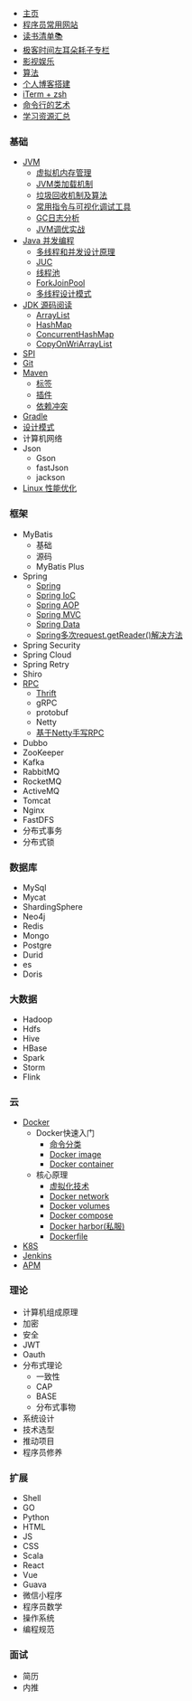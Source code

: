 * [主页](/)
* [程序员常用网站](pages/head/website)
* [读书清单📚](pages/book)
* [极客时间左耳朵耗子专栏](pages/head/list)
* [影视娱乐](pages/head/video)
* [算法](pages/head/algorithm)
* [个人博客搭建](pages/head/blog)
* [iTerm + zsh](pages/head/zsh)
* [命令行的艺术](pages/linux/command)
* [学习资源汇总](pages/head/source)

### 基础

* [JVM](pages/jvm/)
  * [虚拟机内存管理](pages/jvm/storage)
  * [JVM类加载机制](pages/jvm/class)
  * [垃圾回收机制及算法](pages/jvm/garbage)
  * [常用指令与可视化调试工具](pages/jvm/tools)
  * [GC日志分析](pages/jvm/log)
  * [JVM调优实战](pages/jvm/action)
* [Java 并发编程]()
  * [多线程和并发设计原理]()
  * [JUC]()
  * [线程池]()
  * [ForkJoinPool]()
  * [多线程设计模式]()
* [JDK 源码阅读]()
  * [ArrayList]()
  * [HashMap]()
  * [ConcurrentHashMap]()
  * [CopyOnWriArrayList]()
* [SPI](pages/java/spi)
* [Git](pages/java/git)
* [Maven]()
  * [标签]()
  * [插件]()
  * [依赖冲突]()
* [Gradle](pages/build/conf) 
* [设计模式](pages/design/)
* 计算机网络
* Json
  * Gson
  * fastJson
  * jackson
* [Linux 性能优化](pages/linux/)

### 框架

* MyBatis
  * 基础
  * 源码
  * MyBatis Plus
* Spring
  * [Spring](pages/spring/)
  * [Spring IoC](pages/wait)
  * [Spring AOP](pages/wait)
  * [Spring MVC](pages/wait)
  * [Spring Data](pages/wait)
  * [Spring多次request.getReader()解决方法](pages/spring/request)
* Spring Security
* Spring Cloud
* Spring Retry
* Shiro
* [RPC](pages/rpc/rpc)
  * [Thrift](pages/rpc/thrift)
  * gRPC
  * protobuf
  * Netty
  * [基于Netty手写RPC](pages/rpc/netty-rpc)
* Dubbo
* ZooKeeper
* Kafka
* RabbitMQ
* RocketMQ
* ActiveMQ
* Tomcat
* Nginx
* FastDFS
* 分布式事务
* 分布式锁

### 数据库

* MySql
* Mycat
* ShardingSphere
* Neo4j
* Redis
* Mongo
* Postgre
* Durid
* es
* Doris

### 大数据

* Hadoop
* Hdfs
* Hive
* HBase
* Spark
* Storm
* Flink

### 云

* [Docker](pages/docker/)
  * Docker快速入门
    * [命令分类](pages/docker/command)
    * [Docker image](pages/docker/image)
    * [Docker container](pages/docker/container)
  * 核心原理
    * [虚拟化技术](pages/docker/virtual)
    * [Docker network](pages/docker/network)
    * [Docker volumes](pages/docker/volumes)
    * [Docker compose](pages/docker/compose)
    * [Docker harbor(私服)](pages/docker/harbor)
    * [Dockerfile](pages/docker/dockerfile)
* [K8S](pages/docker/)
* [Jenkins](pages/docker/)
* [APM](pages/docker/)

### 理论

* 计算机组成原理
* 加密
* 安全
* JWT
* Oauth
* 分布式理论
  * 一致性
  * CAP
  * BASE
  * 分布式事物
* 系统设计
* 技术选型
* 推动项目
* 程序员修养

### 扩展

* Shell
* GO
* Python
* HTML
* JS
* CSS
* Scala
* React
* Vue
* Guava
* 微信小程序
* 程序员数学
* 操作系统
* 编程规范

### 面试

* 简历
* 内推

[comment]: <> (* 字节)

[comment]: <> (* 阿里)

[comment]: <> (* 腾讯)

[comment]: <> (* 美团)

[comment]: <> (* 京东)

[comment]: <> (* 华为)

[comment]: <> (* 百度)

[comment]: <> (* 小米)

[comment]: <> (* 拼多多)

[comment]: <> (* 快手)

[comment]: <> (* 脉脉)

[comment]: <> (* 知乎)

[comment]: <> (* 陌陌)

[comment]: <> (* 网易)
